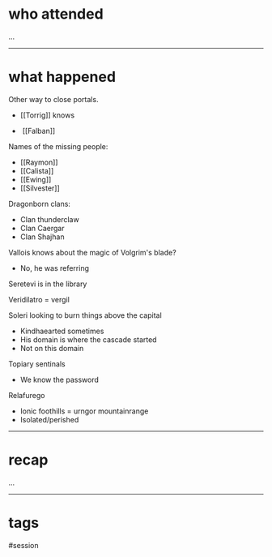 # who attended

...

---
# what happened

Other way to close portals.
- [[Torrig]] knows

-  [[Falban]]

Names of the missing people:
- [[Raymon]]
- [[Calista]]
- [[Ewing]]
- [[Silvester]]

Dragonborn clans:

- Clan thunderclaw
- Clan Caergar
- Clan Shajhan

Vallois knows about the magic of Volgrim's blade?

- No, he was referring

Seretevi is in the library

Veridilatro = vergil

Soleri looking to burn things above the capital

- Kindhaearted sometimes
- His domain is where the cascade started
- Not on this domain

Topiary sentinals

- We know the password

Relafurego

- Ionic foothills = urngor mountainrange
- Isolated/perished

---
# recap

...

---
# tags

#session